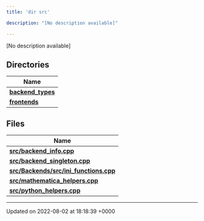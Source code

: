 ```yaml
---
title: 'dir src'

description: "[No description available]"

---
```







[No description available]

## Directories

| Name           |
| -------------- |
| **[backend_types](/documentation/code/colliderbit_development/files/dir_b527edc069529a14d3e4c2705eb9d20d/#dir-backend-types)**  |
| **[frontends](/documentation/code/colliderbit_development/files/dir_77ab0f892136e40173eaae1d6cbb562c/#dir-frontends)**  |

## Files

| Name           |
| -------------- |
| **[src/backend_info.cpp](/documentation/code/colliderbit_development/files/backend__info_8cpp/#file-backend-info.cpp)**  |
| **[src/backend_singleton.cpp](/documentation/code/colliderbit_development/files/backend__singleton_8cpp/#file-backend-singleton.cpp)**  |
| **[src/Backends/src/ini_functions.cpp](/documentation/code/colliderbit_development/files/backends_2src_2ini__functions_8cpp/#file-backends/src/ini-functions.cpp)**  |
| **[src/mathematica_helpers.cpp](/documentation/code/colliderbit_development/files/mathematica__helpers_8cpp/#file-mathematica-helpers.cpp)**  |
| **[src/python_helpers.cpp](/documentation/code/colliderbit_development/files/python__helpers_8cpp/#file-python-helpers.cpp)**  |






-------------------------------

Updated on 2022-08-02 at 18:18:39 +0000
